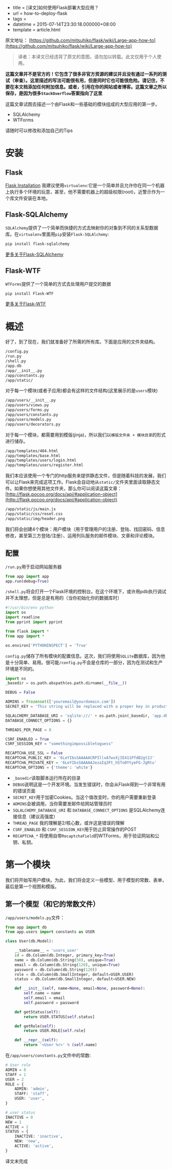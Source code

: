  - title = [译文]如何使用Flask部署大型应用？
 - url = how-to-deploy-flask
 - tags = 
 - datetime = 2015-07-14T23:30:18.000000+08:00
 - template = article.html

原文地址： [https://github.com/mitsuhiko/flask/wiki/Large-app-how-to](https://github.com/mitsuhiko/flask/wiki/Large-app-how-to)

> 译者：本译文已经违背了原文的意图，请勿加以转载。此文仅用于个人使用。

**这篇文章并不是官方的！它包含了很多非官方资源的建议并且没有通过一系列的测试（审查）。这里描述的写法可能很有用，但是同时它也可能很危险。请记住，不要在本文档添加任何附加信息。或者，引用在你的网站或者博客。这篇文章之所以保存，是因为很多`StackOverflow`答案指向了这里**


<!--more-->


这篇文章试图去描述一个由Flask和一些基础的模块组成的大型应用的第一步。

 - SQLAlchemy
 - WTForms

请随时可以修改和添加自己的Tips

# 安装

## Flask
[Flask Installation](http://flask.pocoo.org/docs/installation/)
我建议使用`virtualenv`:它是一个简单并且允许你在同一个机器上执行多个环境的玩意，甚至，他不需要机器上的超级权限(root)，近警示作为一个库文件安装在本地。

## Flask-SQLAlchemy
`SQLAlchemy`提供了一个简单而快捷的方式去映射你的对象到不同的关系型数据库。在`virtualenv`里面用`pip`安装`Flask-SQLAlchemy`:
```bash
pip install flask-sqlalchemy
```
[更多关于Flask-SQLAlchemy](http://packages.python.org/Flask-SQLAlchemy/)

## Flask-WTF
`WTForms`提供了一个简单的方式去处理用户提交的数据
```bash
pip install Flask-WTF
```
[更多关于Flask-WTF](http://packages.python.org/Flask-WTF/)

# 概述

好了，到了现在，我们就准备好了所需的所有库。下面是应用的文件夹结构。
```bash
/config.py
/run.py
/shell.py 
/app.db
/app/__init__.py
/app/constants.py
/app/static/
```
对于每一个模块(或者子应用)都会有这样的文件结构(这里展示的是`users`模块)
```bash
/app/users/__init__.py
/app/users/views.py
/app/users/forms.py
/app/users/constants.py
/app/users/models.py
/app/users/decorators.py
```

对于每一个模块，都需要用到模版(jinja)，所以我们以`模版文件夹 + 模块目录`的形式进行储存。

```bash
/app/templates/404.html
/app/templates/base.html
/app/templates/users/login.html
/app/templates/users/register.html
```
我们本应该使用一个专门的http服务来提供静态文件，但是随着科技的发展，我们可以让Flask来完成这项工作。Flask会自动地从`static/`文件夹里面读取静态文件。如果你想使用其他文件夹，那么你可以阅读这篇文章：
[http://flask.pocoo.org/docs/api/#application-object](http://flask.pocoo.org/docs/api/#application-object)

```bash
/app/static/js/main.js
/app/static/css/reset.css
/app/static/img/header.png
```
我们将会创建4个模块：用户模块（用于管理用户的注册、登陆、找回密码、信息修改，甚至第三方登陆/注册）、运用列队服务的邮件模块、文章和评论模块。

## 配置
`/run.py`用于启动网站服务器
```python
from app import app
app.run(debug=True)
```
`/shell.py`将会打开一个Flask环境的控制台。在这个环境下，或许用pdb执行调试并不太理想，但是总是有用的（当你初始化你的数据库时）
```python
#!/usr/bin/env python
import os
import readline
from pprint import pprint

from flask import *
from app import *

os.environ['PYTHONINSPECT'] = 'True'
```

`config.py`储存了所有模块的配置信息。这次，我们将使用`SQLite`数据库，因为他是十分简单、易用。很可能`/config.py`不会是仓库的一部分，因为在测试和生产环境是不同的。
```python
import os
_basedir = os.path.abspath(os.path.dirname(__file__))

DEBUG = False

ADMINS = frozenset(['youremail@yourdomain.com'])
SECRET_KEY = 'This string will be replaced with a proper key in production.'

SQLALCHEMY_DATABASE_URI = 'sqlite:///' + os.path.join(_basedir, 'app.db')
DATABASE_CONNECT_OPTIONS = {}

THREADS_PER_PAGE = 8

CSRF_ENABLED = True
CSRF_SESSION_KEY = "somethingimpossibletoguess"

RECAPTCHA_USE_SSL = False
RECAPTCHA_PUBLIC_KEY = '6LeYIbsSAAAAACRPIllxA7wvXjIE411PfdB2gt2J'
RECAPTCHA_PRIVATE_KEY = '6LeYIbsSAAAAAJezaIq3Ft_hSTo0YtyeFG-JgRtu'
RECAPTCHA_OPTIONS = {'theme': 'white'}
```
 - `_basedir`读取脚本运行所在的目录
 - `DEBUG`说明这是一个开发环境。当发生错误时，你会从Flask得到一个非常有用的错误页面
 - `SECRET_KEY`用于加密Cookies。当这个值改变时，你的用户需要重新登录
 - `ADMINS`会被调用，当你需要发邮件给网站管理员时
 - `SQLALCHEMY_DATABASE_URI` 和 `DATABASE_CONNECT_OPTIONS` 是SQLAlchemy连接信息（建议高强度）
 - `THREAD_PAGE` 我的理解是2/核心数，或许这是错误的理解
 - `CSRF_ENABLED` 和 `CSRF_SESSION_KEY`用于防止异常操作的POST
 - `RECAPTCHA_*` 将使用自带`RecaptchaField`的WTForms，用于验证网站和公钥、私钥。

# 第一个模块
我们将开始写用户模块。为此，我们将会定义一些模型、用于模型的常数、表单，最后是第一个视图和模版。

## 第一个模型（和它的常数文件）
`/app/users/models.py`文件：
```python
from app import db
from app.users import constants as USER

class User(db.Model):

    __tablename__ = 'users_user'
    id = db.Column(db.Integer, primary_key=True)
    name = db.Column(db.String(50), unique=True)
    email = db.Column(db.String(120), unique=True)
    password = db.Column(db.String(120))
    role = db.Column(db.SmallInteger, default=USER.USER)
    status = db.Column(db.SmallInteger, default=USER.NEW)

    def __init__(self, name=None, email=None, password=None):
        self.name = name
        self.email = email
        self.password = password

    def getStatus(self):
        return USER.STATUS[self.status]

    def getRole(self):
        return USER.ROLE[self.role]

    def __repr__(self):
        return '<User %r>' % (self.name)
```
在`/app/users/constants.py`文件中的常数:
```python
# User role
ADMIN = 0
STAFF = 1
USER = 2
ROLE = {
    ADMIN: 'admin',
    STAFF: 'staff',
    USER: 'user',
}

# user status
INACTIVE = 0
NEW = 1
ACTIVE = 2
STATUS = {
    INACTIVE: 'inactive',
    NEW: 'new',
    ACTIVE: 'active',
}
```

译文未完成